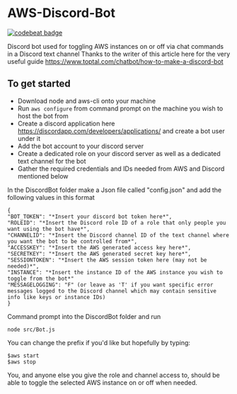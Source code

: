 # AWS-Discord-Bot 
[![codebeat badge](https://codebeat.co/badges/017b9bdd-d5ca-4b4a-a334-ccc6cf8bdb06)](https://codebeat.co/projects/github-com-jamesmatchett-aws-discord-bot-master)

Discord bot used for toggling AWS instances on or off via chat commands in a Discord text channel 
Thanks to the writer of this article here for the very useful guide https://www.toptal.com/chatbot/how-to-make-a-discord-bot

## To get started
* Download node and aws-cli onto your machine
* Run `aws configure` from command prompt on the machine you wish to host the bot from
* Create a discord application here https://discordapp.com/developers/applications/ and create a bot user under it
* Add the bot account to your discord server
* Create a dedicated role on your discord server as well as a dedicated text channel for the bot
* Gather the required credentials and IDs needed from AWS and Discord mentioned below

In the DiscordBot folder make a Json file called "config.json" and add the following values in this format 
```
{
"BOT_TOKEN": "*Insert your discord bot token here*",
"ROLEID": "*Insert the Discord role ID of a role that only people you want using the bot have*",
"CHANNELID": "*Insert the Discord channel ID of the text channel where you want the bot to be controlled from*",
"ACCESSKEY": "*Insert the AWS generated access key here*",
"SECRETKEY": "*Insert the AWS generated secret key here*",
"SESSIONTOKEN": "*Insert the AWS session token here (may not be needed)*",
"INSTANCE": "*Insert the instance ID of the AWS instance you wish to toggle from the bot*"
"MESSAGELOGGING": "F" (or leave as 'T' if you want specific error messages logged to the Discord channel which may contain sensitive info like keys or instance IDs)
}
```

Command prompt into the DiscordBot folder and run 
```
node src/Bot.js
```
You can change the prefix if you'd like but hopefully by typing: 
``` 
$aws start
$aws stop
```
You, and anyone else you give the role and channel access to, should be able to toggle the selected AWS instance on or off when needed.
